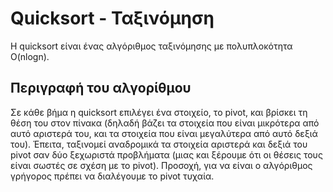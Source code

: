 # Quicksort - Ταξινόμηση

Η quicksort είναι ένας αλγόριθμος ταξινόμησης με πολυπλοκότητα O(nlogn).

## Περιγραφή του αλγορίθμου

Σε κάθε βήμα η quicksort επιλέγει ένα στοιχείο, το pivot, και βρίσκει τη θέση του στον πίνακα (δηλαδή βάζει τα στοιχεία που είναι μικρότερα από αυτό αριστερά του, και τα στοιχεία που είναι μεγαλύτερα από αυτό δεξιά του). Έπειτα, ταξινομεί αναδρομικά τα στοιχεία αριστερά και δεξιά του pivot σαν δύο ξεχωριστά προβλήματα (μιας και ξέρουμε ότι οι θέσεις τους είναι σωστές σε σχέση με το pivot). Προσοχή, για να είναι ο αλγόριθμος γρήγορος πρέπει να διαλέγουμε το pivot τυχαία.